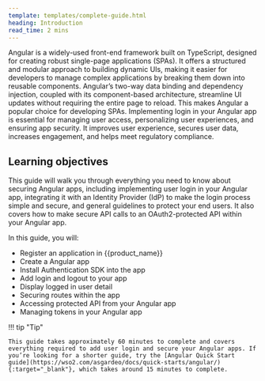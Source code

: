 ```yaml
---
template: templates/complete-guide.html
heading: Introduction
read_time: 2 mins
---
```


Angular is a widely-used front-end framework built on TypeScript, designed for creating robust single-page applications (SPAs). It offers a structured and modular approach to building dynamic UIs, making it easier for developers to manage complex applications by breaking them down into reusable components. Angular’s two-way data binding and dependency injection, coupled with its component-based architecture, streamline UI updates without requiring the entire page to reload. This makes Angular a popular choice for developing SPAs.
Implementing login in your Angular app is essential for managing user access, personalizing user experiences, and ensuring app security. It improves user experience, secures user data, increases engagement, and helps meet regulatory compliance.

## Learning objectives 

This guide will walk you through everything you need to know about securing Angular apps, including implementing user login in your Angular app, integrating it with an Identity Provider (IdP) to make the login process simple and secure, and general guidelines to protect your end users. It also covers how to make secure API calls to an OAuth2-protected API within your Angular app.

In this guide, you will:

* Register an application in {{product_name}}
* Create a Angular app
* Install Authentication SDK into the app
* Add login and logout  to your app
* Display logged in user detail
* Securing routes within the app
* Accessing protected API from your Angular app
* Managing tokens in your Angular app


!!! tip "Tip"
    
    This guide takes approximately 60 minutes to complete and covers everything required to add user login and secure your Angular apps. If you’re looking for a shorter guide, try the [Angular Quick Start guide](https://wso2.com/asgardeo/docs/quick-starts/angular/){:target="_blank"}, which takes around 15 minutes to complete.


